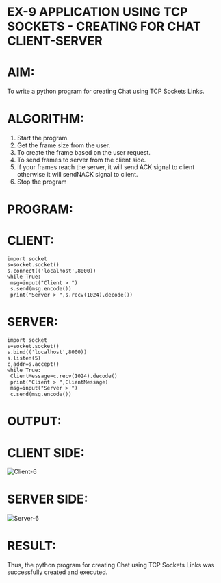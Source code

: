 # EX-9 APPLICATION USING TCP SOCKETS - CREATING FOR CHAT CLIENT-SERVER
# AIM:
To write a python program for creating Chat using TCP Sockets Links.
# ALGORITHM:
1. Start the program.
2. Get the frame size from the user.
3. To create the frame based on the user request.
4. To send frames to server from the client side.
5. If your frames reach the server, it will send ACK signal to client otherwise it
will sendNACK signal to client.
6. Stop the program
# PROGRAM:
# CLIENT:
```
import socket
s=socket.socket()
s.connect(('localhost',8000))
while True:
 msg=input("Client > ")
 s.send(msg.encode())
 print("Server > ",s.recv(1024).decode())
 ```
# SERVER:
```
import socket
s=socket.socket()
s.bind(('localhost',8000))
s.listen(5)
c,addr=s.accept()
while True:
 ClientMessage=c.recv(1024).decode()
 print("Client > ",ClientMessage)
 msg=input("Server > ")
 c.send(msg.encode())
 ```
# OUTPUT:
# CLIENT SIDE:
![Client-6](https://github.com/balar2004/19CN406-EX-9/assets/118791778/0fd7d3b6-8653-47a7-9fc9-24776c342308)
# SERVER SIDE:
![Server-6](https://github.com/balar2004/19CN406-EX-9/assets/118791778/e6195276-792c-4b0e-8acc-13e306812c12)
# RESULT:
Thus, the python program for creating Chat using TCP Sockets Links was successfully 
created and executed.

